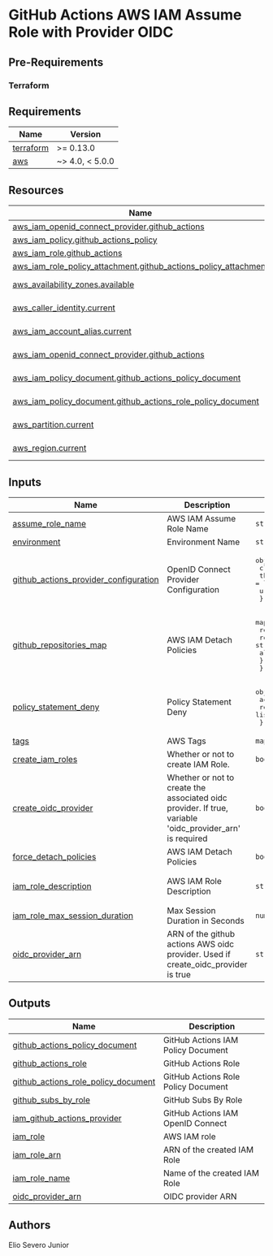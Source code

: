 # GitHub Actions AWS IAM Assume Role with Provider OIDC

## Pre-Requirements

### Terraform

<!-- BEGINNING OF PRE-COMMIT-TERRAFORM DOCS HOOK -->
## Requirements

| Name | Version |
|------|---------|
| <a name="requirement_terraform"></a> [terraform](#requirement\_terraform) | >= 0.13.0 |
| <a name="requirement_aws"></a> [aws](#requirement\_aws) | ~> 4.0, < 5.0.0 |

## Resources

| Name | Type |
|------|------|
| [aws_iam_openid_connect_provider.github_actions](https://registry.terraform.io/providers/hashicorp/aws/latest/docs/resources/iam_openid_connect_provider) | resource |
| [aws_iam_policy.github_actions_policy](https://registry.terraform.io/providers/hashicorp/aws/latest/docs/resources/iam_policy) | resource |
| [aws_iam_role.github_actions](https://registry.terraform.io/providers/hashicorp/aws/latest/docs/resources/iam_role) | resource |
| [aws_iam_role_policy_attachment.github_actions_policy_attachment](https://registry.terraform.io/providers/hashicorp/aws/latest/docs/resources/iam_role_policy_attachment) | resource |
| [aws_availability_zones.available](https://registry.terraform.io/providers/hashicorp/aws/latest/docs/data-sources/availability_zones) | data source |
| [aws_caller_identity.current](https://registry.terraform.io/providers/hashicorp/aws/latest/docs/data-sources/caller_identity) | data source |
| [aws_iam_account_alias.current](https://registry.terraform.io/providers/hashicorp/aws/latest/docs/data-sources/iam_account_alias) | data source |
| [aws_iam_openid_connect_provider.github_actions](https://registry.terraform.io/providers/hashicorp/aws/latest/docs/data-sources/iam_openid_connect_provider) | data source |
| [aws_iam_policy_document.github_actions_policy_document](https://registry.terraform.io/providers/hashicorp/aws/latest/docs/data-sources/iam_policy_document) | data source |
| [aws_iam_policy_document.github_actions_role_policy_document](https://registry.terraform.io/providers/hashicorp/aws/latest/docs/data-sources/iam_policy_document) | data source |
| [aws_partition.current](https://registry.terraform.io/providers/hashicorp/aws/latest/docs/data-sources/partition) | data source |
| [aws_region.current](https://registry.terraform.io/providers/hashicorp/aws/latest/docs/data-sources/region) | data source |

## Inputs

| Name | Description | Type | Default | Required |
|------|-------------|------|---------|:--------:|
| <a name="input_assume_role_name"></a> [assume\_role\_name](#input\_assume\_role\_name) | AWS IAM Assume Role Name | `string` | n/a | yes |
| <a name="input_environment"></a> [environment](#input\_environment) | Environment Name | `string` | n/a | yes |
| <a name="input_github_actions_provider_configuration"></a> [github\_actions\_provider\_configuration](#input\_github\_actions\_provider\_configuration) | OpenID Connect Provider Configuration | <pre>object({<br>    client_id_list  = list(string)<br>    thumbprint_list = list(string)<br>    url             = string<br>  })</pre> | n/a | yes |
| <a name="input_github_repositories_map"></a> [github\_repositories\_map](#input\_github\_repositories\_map) | AWS IAM Detach Policies | <pre>map(object({<br>    repositories = map(object({<br>      role_name        = string<br>      allowed_branches = list(string)<br>    }))<br>  }))</pre> | n/a | yes |
| <a name="input_policy_statement_deny"></a> [policy\_statement\_deny](#input\_policy\_statement\_deny) | Policy Statement Deny | <pre>object({<br>    actions   = list(string)<br>    resources = list(string)<br>  })</pre> | n/a | yes |
| <a name="input_tags"></a> [tags](#input\_tags) | AWS Tags | `map(any)` | n/a | yes |
| <a name="input_create_iam_roles"></a> [create\_iam\_roles](#input\_create\_iam\_roles) | Whether or not to create IAM Role. | `bool` | `true` | no |
| <a name="input_create_oidc_provider"></a> [create\_oidc\_provider](#input\_create\_oidc\_provider) | Whether or not to create the associated oidc provider. If true, variable 'oidc\_provider\_arn' is required | `bool` | `true` | no |
| <a name="input_force_detach_policies"></a> [force\_detach\_policies](#input\_force\_detach\_policies) | AWS IAM Detach Policies | `bool` | `true` | no |
| <a name="input_iam_role_description"></a> [iam\_role\_description](#input\_iam\_role\_description) | AWS IAM Role Description | `string` | `"GitHub Organization Account Assume Role"` | no |
| <a name="input_iam_role_max_session_duration"></a> [iam\_role\_max\_session\_duration](#input\_iam\_role\_max\_session\_duration) | Max Session Duration in Seconds | `number` | `7200` | no |
| <a name="input_oidc_provider_arn"></a> [oidc\_provider\_arn](#input\_oidc\_provider\_arn) | ARN of the github actions AWS oidc provider. Used if create\_oidc\_provider is true | `string` | `null` | no |

## Outputs

| Name | Description |
|------|-------------|
| <a name="output_github_actions_policy_document"></a> [github\_actions\_policy\_document](#output\_github\_actions\_policy\_document) | GitHub Actions IAM Policy Document |
| <a name="output_github_actions_role"></a> [github\_actions\_role](#output\_github\_actions\_role) | GitHub Actions Role |
| <a name="output_github_actions_role_policy_document"></a> [github\_actions\_role\_policy\_document](#output\_github\_actions\_role\_policy\_document) | GitHub Actions Role Policy Document |
| <a name="output_github_subs_by_role"></a> [github\_subs\_by\_role](#output\_github\_subs\_by\_role) | GitHub Subs By Role |
| <a name="output_iam_github_actions_provider"></a> [iam\_github\_actions\_provider](#output\_iam\_github\_actions\_provider) | GitHub Actions IAM OpenID Connect |
| <a name="output_iam_role"></a> [iam\_role](#output\_iam\_role) | AWS IAM role |
| <a name="output_iam_role_arn"></a> [iam\_role\_arn](#output\_iam\_role\_arn) | ARN of the created IAM Role |
| <a name="output_iam_role_name"></a> [iam\_role\_name](#output\_iam\_role\_name) | Name of the created IAM Role |
| <a name="output_oidc_provider_arn"></a> [oidc\_provider\_arn](#output\_oidc\_provider\_arn) | OIDC provider ARN |
<!-- END OF PRE-COMMIT-TERRAFORM DOCS HOOK -->

## Authors

Elio Severo Junior
